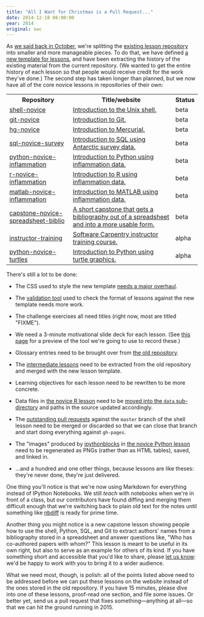 ```yaml
---
title: "All I Want for Christmas is a Pull Request..."
date: 2014-12-18 06:00:00
year: 2014
original: swc
---
```

<p>
  As <a href="{{site.baseurl}}/blog/2014/10/new-lesson-template-v2.html">we said back in October</a>,
  we're splitting the <a href="{{site.github_url}}/bc">existing lesson repository</a>
  into smaller and more manageable pieces.
  To do that,
  we have defined
  <a href="{{site.github_url}}/lesson-template">a new template for lessons</a>,
  and have been extracting the history of the existing material from the current repository.
  (We wanted to get the entire history of each lesson
  so that people would receive credit for the work they've done.)
  The second step has taken longer than planned,
  but we now have all of the core novice lessons in repositories of their own:
</p>
<table class="table table-striped">
  <tr>
    <th>Repository</th>
    <th>Title/website</th>
    <th>Status</th>
  </tr>
  <tr>
    <td><a href="{{site.github_url}}/shell-novice">shell-novice</a></td>
    <td><a href="{{site.github_io_url}}/shell-novice">Introduction to the Unix shell.</a></td>
    <td>beta</td>
  </tr>
  <tr>
    <td><a href="{{site.github_url}}/git-novice">git-novice</a></td>
    <td><a href="{{site.github_io_url}}/git-novice">Introduction to Git.</a></td>
    <td>beta</td>
  </tr>
  <tr>
    <td><a href="{{site.github_url}}/hg-novice">hg-novice</a></td>
    <td><a href="{{site.github_io_url}}/hg-novice">Introduction to Mercurial.</a></td>
    <td>beta</td>
  </tr>
  <tr>
    <td><a href="{{site.github_url}}/sql-novice-survey">sql-novice-survey</a></td>
    <td><a href="{{site.github_io_url}}/sql-novice-survey">Introduction to SQL using Antarctic survey data.</a></td>
    <td>beta</td>
  </tr>
  <tr>
    <td><a href="{{site.github_url}}/python-novice-inflammation">python-novice-inflammation</a></td>
    <td><a href="{{site.github_io_url}}/python-novice-inflammation">Introduction to Python using inflammation data.</a></td>
    <td>beta</td>
  </tr>
  <tr>
    <td><a href="{{site.github_url}}/r-novice-inflammation">r-novice-inflammation</a></td>
    <td><a href="{{site.github_io_url}}/r-novice-inflammation">Introduction to R using inflammation data.</a></td>
    <td>beta</td>
  </tr>
  <tr>
    <td><a href="{{site.github_url}}/matlab-novice-inflammation">matlab-novice-inflammation</a></td>
    <td><a href="{{site.github_io_url}}/matlab-novice-inflammation">Introduction to MATLAB using inflammation data.</a></td>
    <td>beta</td>
  </tr>
  <tr>
    <td><a href="{{site.github_url}}/capstone-novice-spreadsheet-biblio">capstone-novice-spreadsheet-biblio</a></td>
    <td><a href="{{site.github_io_url}}/capstone-novice-spreadsheet-biblio">A short capstone that gets a bibliography out of a spreadsheet and into a more usable form.</a></td>
    <td>beta</td>
  </tr>
  <tr>
    <td><a href="{{site.github_url}}/instructor-training">instructor-training</a></td>
    <td><a href="{{site.github_io_url}}/instructor-training">Software Carpentry instructor training course.</a></td>
    <td>alpha</td>
  </tr>
  <tr>
    <td><a href="{{site.github_url}}/python-novice-turtles">python-novice-turtles</a></td>
    <td><a href="{{site.github_io_url}}/python-novice-turtles">Introduction to Python using turtle graphics.</a></td>
    <td>alpha</td>
  </tr>
</table>
<p>
  There's still a lot to be done:
</p>
<ul>
  <li>
    <p>
      The CSS used to style the new template <a href="{{site.github_url}}/lesson-template/issues/64">needs a major overhaul</a>.
    </p>
  </li>
  <li>
    <p>
      The <a href="{{site.github_url}}/lesson-template/blob/gh-pages/tools/check">validation tool</a>
      used to check the format of lessons against the new template needs more work.
    </p>
  </li>
  <li>
    <p>
      The challenge exercises all need titles
      (right now, most are titled "FIXME").
    </p>
  </li>
  <li>
    <p>
      We need a 3-minute motivational slide deck for each lesson.
      (See <a href="http://third-bit.com/browsercast/">this page</a> for
      a preview of the tool we're going to use to record these.)
    </p>
  </li>
  <li>
    <p>
      Glossary entries need to be brought over from
      <a href="{{site.github_url}}/bc/blob/gh-pages/gloss.md">the old repository</a>.
    </p>
  </li>
  <li>
    <p>
      The <a href="{{site.github_url}}/bc/tree/gh-pages/intermediate">intermediate lessons</a>
      need to be extracted from the old repository
      and merged with the new lesson template.
    </p>
  </li>
  <li>
    <p>
      Learning objectives for each lesson need to be rewritten to be more concrete.
    </p>
  </li>
  <li>
    <p>
      Data files in
      <a href="{{site.github_url}}/r-novice-inflammation">the novice R lesson</a>
      need to be
      <a href="{{site.github_url}}/r-novice-inflammation/issues/1">moved into the <code>data</code> sub-directory</a>
      and paths in the source updated accordingly.
    </p>
  </li>
  <li>
    <p>
      The <a href="{{site.github_url}}/shell-novice/pulls">outstanding pull requests</a>
      against the <code>master</code> branch of the shell lesson need to be merged or discarded
      so that we can close that branch and start doing everything against <code>gh-pages</code>.
    </p>
  </li>
  <li>
    <p>
      The "images" produced by <a href="http://ipythonblocks.org/">ipythonblocks</a>
      in <a href="{{site.github_url}}/python-novice-inflammation">the novice Python lesson</a>
      need to be regenerated as PNGs (rather than as HTML tables),
      saved,
      and linked in.
    </p>
  </li>
  <li>
    <p>
      ...and a hundred and one other things,
      because lessons are like theses:
      they're never done,
      they're just delivered.
    </p>
  </li>
</ul>
<p>
  One thing you'll notice is that we're now using Markdown for everything
  instead of IPython Notebooks.
  We still <em>teach</em> with notebooks when we're in front of a class,
  but our contributors have found diffing and merging them difficult enough
  that we're switching back to plain old text for the notes
  until something like <a href="http://nbdiff.org/">nbdiff</a> is ready for prime time.
</p>
<p>
  Another thing you might notice is a new capstone lesson
  showing people how to use the shell, Python, SQL, and Git
  to extract authors' names from a bibliography stored in a spreadsheet
  and answer questions like, "Who has co-authored papers with whom?"
  This lesson is meant to be useful in its own right,
  but also to serve as an example for others of its kind.
  If you have something short and accessible that you'd like to share,
  please <a href="mailto:{{site.contact}}">let us know</a>:
  we'd be happy to work with you to bring it to a wider audience.
</p>
<p>
  What we need most, though, is polish:
  all of the points listed above need to be addressed
  before we can put these lessons on the website
  instead of the ones stored in the old repository.
  If you have 15 minutes,
  please dive into one of these lessons,
  proof-read one section,
  and file some issues.
  Or better yet,
  send us a pull request that fixes something&mdash;anything at all&mdash;so that
  we can hit the ground running in 2015.
</p>
